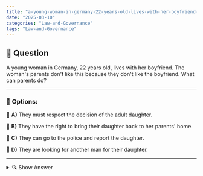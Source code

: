```yaml
---
title: "a-young-woman-in-germany-22-years-old-lives-with-her-boyfriend-the-womans-parents-dont-like-this-bec"
date: "2025-03-10"
categories: "Law-and-Governance"
tags: "Law-and-Governance"
---
```


## 📌 **Question**

A young woman in Germany, 22 years old, lives with her boyfriend. The woman's parents don't like this because they don't like the boyfriend. What can parents do?



---

### 📝 **Options:**

🔘 **A)** They must respect the decision of the adult daughter.

🔘 **B)** They have the right to bring their daughter back to her parents' home.

🔘 **C)** They can go to the police and report the daughter.

🔘 **D)** They are looking for another man for their daughter.

---

<details>
  <summary>🔍 Show Answer</summary>

  <p>
💡  <b>Correct Answer:</b>  a
  </p>
  <p>
    📖<b>Explanation:</b>
    A 22-year-old woman in Germany has reached adulthood and lives independently with her boyfriend. Her parents are unhappy with this decision, as they do not approve of the boyfriend and have concerns about his suitability. Parents face the challenge of expressing their concerns while respecting the autonomy of their adult daughter. They wonder what legal and family options are available to them to influence their daughter's life decisions.
  </p>
</details>
